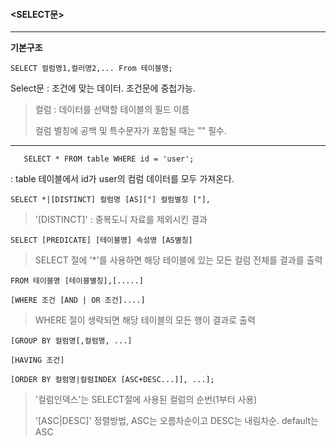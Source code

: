#### <SELECT문>

---

**기본구조**

```
SELECT 컬럼명1,컬러명2,... From 테이블명; 
```

Select문 : 조건에 맞는 데이터. 조건문에 중첩가능.

> 컬럼 : 데이터를 선택할 테이블의 필드 이름
>
> 컬럼 별칭에 공백 및 특수문자가 포함될 때는 "" 필수.

---

```
   SELECT * FROM table WHERE id = 'user';
```

: table 테이블에서 id가 user의 컴럼 데이터를 모두 가져온다.



```
SELECT *|[DISTINCT] 컬럼명 [AS]["] 컬럼별칭 ["],
```

> '[DISTINCT]' : 중복도니 자료를 제외시킨 결과

```
SELECT [PREDICATE] [테이블명] 속성명 [AS별칭]
```

> SELECT 절에 '*'를 사용하면 해당 테이블에 있는 모든 컬럼 전체를 결과를 출력

```
FROM 테이블명 [테이블별칭],[.....]
```

```
[WHERE 조건 [AND | OR 조건]....]
```

> WHERE 절이 생략되면 해당 테이블의 모든 행이 결과로 출력

```
[GROUP BY 컬럼명[,컬럼명, ...]
```

```
[HAVING 조건]
```

```
[ORDER BY 컬럼명|컬럼INDEX [ASC+DESC...]], ...];
```

> '컬럼인덱스'는 SELECT절에 사용된 컬럼의 순번(1부터 사용)
>
> '[ASC|DESC]' 정렬방법, ASC는 오름차순이고 DESC는 내림차순. default는 ASC